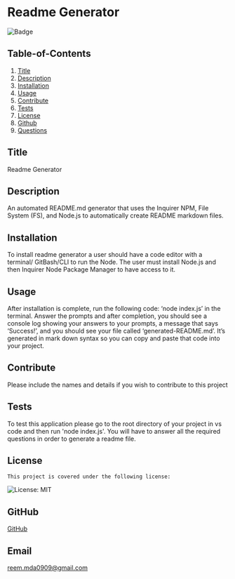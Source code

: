 
  # Readme Generator
  
   ![Badge](https://img.shields.io/badge/License-MIT-blueviolet)
    
  ## Table-of-Contents
  
  1. [Title](#title)
  2. [Description](#description)
  3. [Installation](#Installation)
  4. [Usage](#usage)
  5. [Contribute](#contribute)
  6. [Tests](#tests)
  7. [License](#license)
  8. [Github](#github)
  9. [Questions](#email)

  ## Title
  Readme Generator

  ## Description
  An automated README.md generator that uses the Inquirer NPM, File System (FS), and Node.js to automatically create README markdown files.

  ## Installation
  
  To install readme generator a user should have a code editor with a terminal/ GitBash/CLI to run the Node. The user must install Node.js and then Inquirer Node Package Manager to have access to it.

  ## Usage

  After installation is complete, run the following code: ‘node index.js’ in the terminal. Answer the prompts and after completion, you should see a console log showing your answers to your prompts, a message that says ‘Success!’, and you should see your file called ‘generated-README.md’. It’s generated in mark down syntax so you can copy and paste that code into your project.

  ## Contribute
  Please include the names and details if you wish to contribute to this project
  
  ## Tests
  To test this application please go to the root directory of your project in vs code and then run 'node index.js'. You will have to answer all the required questions in order to generate a readme file.

  ## License
  
  
    This project is covered under the following license:
    
   ![License: MIT](https://img.shields.io/badge/License-MIT-blueviolet.svg)
    
    

  ## GitHub
  [GitHub](https://github.com/ReemMDA99)
  ## Email
  reem.mda0909@gmail.com
  